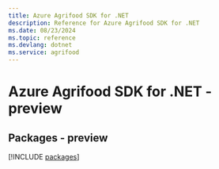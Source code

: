 ```yaml
---
title: Azure Agrifood SDK for .NET
description: Reference for Azure Agrifood SDK for .NET
ms.date: 08/23/2024
ms.topic: reference
ms.devlang: dotnet
ms.service: agrifood
---
```

# Azure Agrifood SDK for .NET - preview
## Packages - preview
[!INCLUDE [packages](agrifood-index.md)]